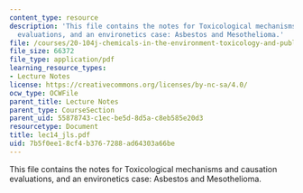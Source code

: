 ```yaml
---
content_type: resource
description: 'This file contains the notes for Toxicological mechanisms and causation
  evaluations, and an environetics case: Asbestos and Mesothelioma.'
file: /courses/20-104j-chemicals-in-the-environment-toxicology-and-public-health-be-104j-spring-2005/7b5f0ee18cf4b3767288ad64303a66be_lec14_jls.pdf
file_size: 66372
file_type: application/pdf
learning_resource_types:
- Lecture Notes
license: https://creativecommons.org/licenses/by-nc-sa/4.0/
ocw_type: OCWFile
parent_title: Lecture Notes
parent_type: CourseSection
parent_uid: 55878743-c1ec-be5d-8d5a-c8eb585e20d3
resourcetype: Document
title: lec14_jls.pdf
uid: 7b5f0ee1-8cf4-b376-7288-ad64303a66be
---
```

This file contains the notes for Toxicological mechanisms and causation evaluations, and an environetics case: Asbestos and Mesothelioma.